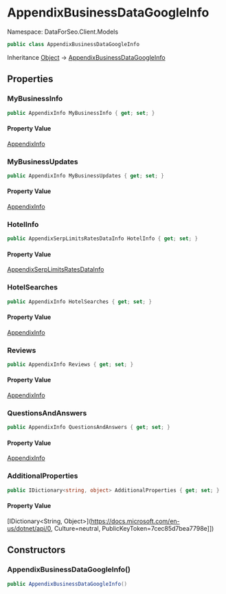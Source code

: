 # AppendixBusinessDataGoogleInfo

Namespace: DataForSeo.Client.Models

```csharp
public class AppendixBusinessDataGoogleInfo
```

Inheritance [Object](https://docs.microsoft.com/en-us/dotnet/api/Object) → [AppendixBusinessDataGoogleInfo](./AppendixBusinessDataGoogleInfo.md)

## Properties

### **MyBusinessInfo**

```csharp
public AppendixInfo MyBusinessInfo { get; set; }
```

#### Property Value

[AppendixInfo](./AppendixInfo.md)<br>

### **MyBusinessUpdates**

```csharp
public AppendixInfo MyBusinessUpdates { get; set; }
```

#### Property Value

[AppendixInfo](./AppendixInfo.md)<br>

### **HotelInfo**

```csharp
public AppendixSerpLimitsRatesDataInfo HotelInfo { get; set; }
```

#### Property Value

[AppendixSerpLimitsRatesDataInfo](./AppendixSerpLimitsRatesDataInfo.md)<br>

### **HotelSearches**

```csharp
public AppendixInfo HotelSearches { get; set; }
```

#### Property Value

[AppendixInfo](./AppendixInfo.md)<br>

### **Reviews**

```csharp
public AppendixInfo Reviews { get; set; }
```

#### Property Value

[AppendixInfo](./AppendixInfo.md)<br>

### **QuestionsAndAnswers**

```csharp
public AppendixInfo QuestionsAndAnswers { get; set; }
```

#### Property Value

[AppendixInfo](./AppendixInfo.md)<br>

### **AdditionalProperties**

```csharp
public IDictionary<string, object> AdditionalProperties { get; set; }
```

#### Property Value

[IDictionary&lt;String, Object&gt;](https://docs.microsoft.com/en-us/dotnet/api/0, Culture=neutral, PublicKeyToken=7cec85d7bea7798e]])<br>

## Constructors

### **AppendixBusinessDataGoogleInfo()**

```csharp
public AppendixBusinessDataGoogleInfo()
```
